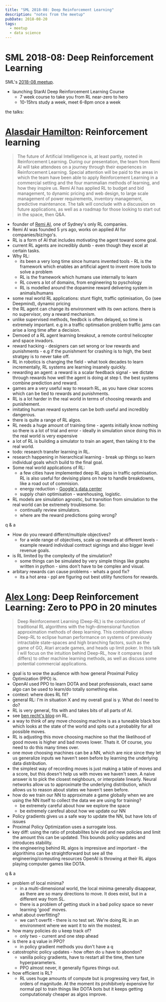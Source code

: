 ```yaml
---
title: "SML 2018-08: Deep Reinforcement Learning"
description: "notes from the meetup"
pubDate: 2018-08-20
tags:
  - meetup
  - data science
---
```


# SML 2018-08: Deep Reinforcement Learning

SML's [2018-08 meetup](https://www.meetup.com/Sydney-Machine-Learning/events/252760610/).

- launching StarAI Deep Reinforcement Learning Course
  - 7 week course to take you from RL near-zero to hero
  - 10-15hrs study a week, meet 6-8pm once a week

the talks:

# [Alasdair Hamilton](https://www.linkedin.com/in/alasdair-hamilton-11852a7b/): Reinforcement learning

> The future of Artificial Intelligence is, at least partly, rooted in Reinforcement Learning. During our presentation, the team from Remi AI will take attendees on a journey through their experiences in Reinforcement Learning. Special attention will be paid to the areas in which the team have been able to apply Reinforcement Learning in a commercial setting and the four mammalian methods of learning, and how they inspire us. Remi AI has applied RL to budget and bid management, to dynamic pricing and web design, to large scale management of power requirements, inventory management, predictive maintenance. The talk will conclude with a discussion on future applications, as well as a roadmap for those looking to start out in the space, then Q&A.

- founder of [Remi AI](https://www.linkedin.com/company/remi-pty-ltd/), one of Sydney's only RL companies.
- Remi AI was founded 5 yrs ago, works on applied AI for companies/biz/ngo's.
- RL is a form of AI that includes motivating the agent toward some goal.
- current RL agents are incredibly dumb - even though they excel at certain tasks.
- Why RL:
  - its been a very long time since humans invented tools - RL is the framework which enables an artificial agent to invent more tools to solve a problem
  - RL is the framework which humans use internally to learn
  - RL covers a lot of domains, from engineering to pyschology
  - RL is modelled around the dopamine reward delivering system in animals/humans
- some real world RL applications: stunt flight, traffic optimisation, Go (see Deepmind), dynamic pricing
- the RL agent can change its environment with its own actions. there is no supervisor, ony a reward mechanism.
- unlike supervised methods, feedbck is often delayed, so time is extremely important. e.g in a traffic optimsation problem traffic jams can arise a long time after a decision.
- Demoed of a RL agent learning breakout, a remote control helicopter and space invadors.
- reward hacking - designers can set wrong or low rewards and punishments - e.g if the punishment for crashing is to high, the best stratgey is to never take off.
- RL in robotics is changing the field - what took decades to learn incrementally, RL systems are learning insanely quickly.
- rewarding an agent: a reward is a scalar feedback signal - we dictate through rewards how well the agent is doing at step t. the best systems combine prediction and reward.
- games are a very useful way to researh RL, as you have clear scores which can be tied to rewards and punishments.
- RL is a lot harder in the real world in terms of choosing rewards and punishement.
- imitating human reward systems can be both useful and incredibly dangerous.
- there is quite a range of RL algos.
- RL needs a huge amount of training time - agents initially know nothing so there is a lot of trial and error - ideally in simulation since doing this in the real world is very expensive
- a lot of RL is building a simulator to train an agent, then taking it to the real world.
- todo: research transfer learning in RL.
- research happening in hierarchical learning - break up things so learn individual goals which build to the final goal.
- Some real world applications of RL:
  - a few cities have implemented deep RL algos in traffic optimisation. RL is also useful for devising plans on how to handle breakdowns, like a road out of commision.
  - energy reduction - [Google's data center](https://deepmind.com/blog/deepmind-ai-reduces-google-data-centre-cooling-bill-40/)
  - supply chain optimisation - warehousing, logistic.
- RL models are simulation agnostic, but transition from simulation to the real world can be extremely troublesome. So:
  - continually review simulators.
  - where are the reward predictions going wrong?

q & a

- How do you reward differnt/multiple objectives?
  - for a wide range of objectives, scale up rewards at different levels - example reward individual contract signings and also bigger level revenue goals.
- is RL limited by the complexity of the simulation?
  - some things can be simulated by very simple things like graphs written in python - sims don't have to be complex and visual.
- arbitary rewards can cause problems - whats a good fix?
  - its a hot area - ppl are figuring out best utility functions for rewards.

# [Alex Long](https://www.linkedin.com/in/alex-long-rl/): Deep Reinforcement Learning: Zero to PPO in 20 minutes

> Deep Reinforcement Learning (Deep-RL) is the combination of traditional RL algorithms with the high-dimensional function approximation methods of deep learning. This combination allows Deep-RL to eclipse human performance on systems of previously intractable state-spaces and high branching factors, such as the game of GO, Atari arcade games, and heads up limit poker. In this talk I will focus on the intuition behind Deep-RL, how it compares (and differs) to other machine learning methods, as well as discuss some potential commercial applications.

- goal is to wow the audience with how general Proximal Policy Optimization (PPO) is.
- OpenAI used PPO to learn DOTA and beat professionals, exact same algo can be used to learn/do totally something else.
- context: where does RL fit?
- general RL: I'm in situation X and my overall goal is y. What do I need to do?
- RL is very general, fits with and takes bits of all parts of AI.
- see [ben recht's blog](http://www.argmin.net/) on RL.
- a way to think of any move choosing machine is as a tuneable black box which looks at the state of the world and spits out a probablity for all possible moves.
- RL is adjusting this move choosing machine so that the likelihood of good moves is higher and bad moves lower. Thats it. Of course, you need to do this many times over.
- one move choosing machines can be a NN, which are nice since they let us generalize inputs we haven't seen before by learning the underlying data distribution.
- the simplest way of recording moves is just making a table of moves and a score, but this doesn't help us with moves we haven't seen. A naive answer is to pick the closest neighbours, or interpolate linearly. Neural networks allow us to approximate the underlying distribution, which allows us to reason about states we haven't seen before.
- how do we train our NN to approximate a game globally when we are using the NN itself to collect the data we are using for training?
  - be extremely careful about how we explore the space
  - be extremely carefeul about how we update our NN
- Policy gradients gives us a safe way to update the NN, but have lots of issues
- Proximal Policy Optimization uses a surrogate loss.
- key diff: using the ratio of probabilites b/w old and new policies and limit the amount this can be updated. This bounds policy updates and introduces stability.
- the engineering behind RL algos is impresisve and important - the algorithims can be straightforward but see all the engineering/computing resources OpenAI is throwing at their RL algos playing computer games like DOTA.

q & a

- problem of local minima?
  - in a multi-dimensional world, the local minima generally disappear, as there are so many directions to move. It does exist, but in a different way from SL.
  - there is a problem of getting stuck in a bad policy space so never learning 'good' moves.
- what about overfitting?
  - we can't overfit - there is no test set. We're doing RL in an environment where we want it to win the mostest.
- how many policies do u keep track of?
  - only two - current and one step ahead
- is there a q value in PPO?
  - in policy gradient methods you don't have a q
- catostrophic policy updates - how often do u have to abondon?
  - vanilla policy gradients, have to restart all the time, then tune hyperparameters.
  - PPO almost never, it generally figures things out.
- how efficient is RL?
  - RL uses huge amounts of compute but is progressing very fast, in orders of magnitude. At the moment its prohibitvely expensive for normal ppl to train things like DOTA bots but it keeps getting computationaly cheaper as algos improve.
